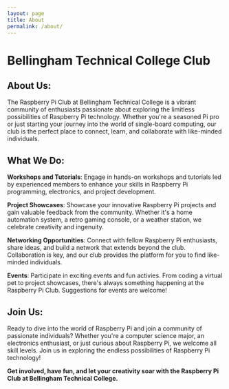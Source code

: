 ```yaml
---
layout: page
title: About
permalink: /about/
---
```


# Bellingham Technical College Club

## About Us:

The Raspberry Pi Club at Bellingham Technical College is a vibrant community of enthusiasts passionate about exploring the limitless possibilities of Raspberry Pi technology. Whether you're a seasoned Pi pro or just starting your journey into the world of single-board computing, our club is the perfect place to connect, learn, and collaborate with like-minded individuals.

## What We Do:

**Workshops and Tutorials**: Engage in hands-on workshops and tutorials led by experienced members to enhance your skills in Raspberry Pi programming, electronics, and project development.

**Project Showcases**: Showcase your innovative Raspberry Pi projects and gain valuable feedback from the community. Whether it's a home automation system, a retro gaming console, or a weather station, we celebrate creativity and ingenuity.

**Networking Opportunities**: Connect with fellow Raspberry Pi enthusiasts, share ideas, and build a network that extends beyond the club. Collaboration is key, and our club provides the platform for you to find like-minded individuals.

**Events**: Participate in exciting events and fun activies. From coding a virtual pet to project showcases, there's always something happening at the Raspberry Pi Club. Suggestions for events are welcome!

## Join Us:

Ready to dive into the world of Raspberry Pi and join a community of passionate individuals? Whether you're a computer science major, an electronics enthusiast, or just curious about Raspberry Pi, we welcome all skill levels. Join us in exploring the endless possibilities of Raspberry Pi technology!

**Get involved, have fun, and let your creativity soar with the Raspberry Pi Club at Bellingham Technical College.**

<!--
This is the base Jekyll theme. You can find out more info about customizing your Jekyll theme, as well as basic Jekyll usage documentation at [jekyllrb.com](https://jekyllrb.com/)

You can find the source code for Minima at GitHub:
[jekyll][jekyll-organization] /
[minima](https://github.com/jekyll/minima)

You can find the source code for Jekyll at GitHub:
[jekyll][jekyll-organization] /
[jekyll](https://github.com/jekyll/jekyll)

[jekyll-organization]: https://github.com/jekyll
-->
